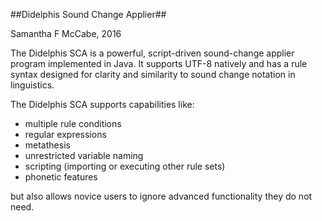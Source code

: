 ##Didelphis Sound Change Applier##

Samantha F McCabe, 2016

The Didelphis SCA is a powerful, script-driven sound-change applier program implemented in Java. It supports UTF-8 natively and has a rule syntax designed for clarity and similarity to sound change notation in linguistics.

The Didelphis SCA supports capabilities like:
 * multiple rule conditions
 * regular expressions
 * metathesis
 * unrestricted variable naming
 * scripting (importing or executing other rule sets)
 * phonetic features

but also allows novice users to ignore advanced functionality they do not need.
